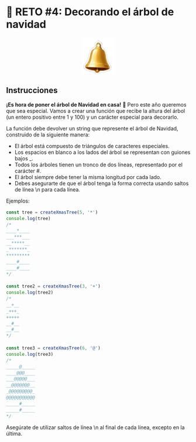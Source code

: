 # :date: RETO #4: Decorando el árbol de navidad

<p align="center">
  <a href="https://adventjs.dev/es/challenges/2024/4">
    <img src="../../assets/2024/challenge04.webp" height="100" />
  </a>
 </p>


## Instrucciones

**¡Es hora de poner el árbol de Navidad en casa!** 🎄 Pero este año queremos que sea especial. Vamos a crear una función que recibe la altura del árbol (un entero positivo entre 1 y 100) y un carácter especial para decorarlo.

La función debe devolver un string que represente el árbol de Navidad, construido de la siguiente manera:

- El árbol está compuesto de triángulos de caracteres especiales.
- Los espacios en blanco a los lados del árbol se representan con guiones bajos _.
- Todos los árboles tienen un tronco de dos líneas, representado por el carácter #.
- El árbol siempre debe tener la misma longitud por cada lado.
- Debes asegurarte de que el árbol tenga la forma correcta usando saltos de línea \n para cada línea.

Ejemplos:

```js
const tree = createXmasTree(5, '*')
console.log(tree)
/*
____*____
___***___
__*****__
_*******_
*********
____#____
____#____
*/

const tree2 = createXmasTree(3, '+')
console.log(tree2)
/*
__+__
_+++_
+++++
__#__
__#__
*/

const tree3 = createXmasTree(6, '@')
console.log(tree3)
/*
_____@_____
____@@@____
___@@@@@___
__@@@@@@@__
_@@@@@@@@@_
@@@@@@@@@@@
_____#_____
_____#_____
*/
```

Asegúrate de utilizar saltos de línea \n al final de cada línea, excepto en la última.